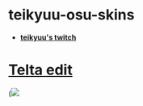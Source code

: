 
# teikyuu-osu-skins

* [**teikyuu's twitch**](https://www.twitch.tv/teikyuuuu)

# [Telta edit](https://drive.google.com/file/d/1qQ3JQY3jyEBPI1pn-AOkW5YisbNGg-6L/view)
(![](https://imgur.com/2dAhcG6.png)
